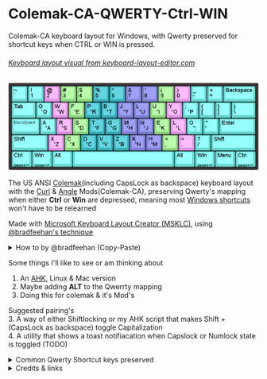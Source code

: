 # Colemak-CA-QWERTY-Ctrl-WIN
Colemak-CA keyboard layout for Windows, with Qwerty preserved for shortcut keys when CTRL or WIN is pressed.

###### [Keyboard layout visual from keyboard-layout-editor.com](http://www.keyboard-layout-editor.com/##@_backcolor=%23383232%3B&@_c=%2365d6cf&t=%23040807&f:6%3B&=~%0A%60&_t=%23000000%3B&=!%0A1&_c=%23e093e8%3B&=%2F@%0A2&_c=%238bd67f%3B&=%23%0A3&=$%0A4&_c=%2336aeba%3B&=%25%0A5&=%5E%0A6&_c=%237d80d4%3B&=%2F&%0A7&=*%0A8&_c=%238bd67f%3B&=(%0A9&_c=%23e093e8%3B&=)%0A0&_c=%2365d6cf%3B&=%2F_%0A-&=+%0A%2F=&_w:2%3B&=Backspace%3B&@_w:1.5%3B&=Tab&=Q%0A%0A%0A%0A%0A%0A%0A%0A%0A%0A*Q&_c=%23e093e8%3B&=W%0A%0A%0A%0A%0A%0A%0A%0A%0A%0A*W&_c=%238bd67f%3B&=F%0A%0A%0A%0A%0A%0A%0A%0A%0A%0A*E&_c=%2336aeba%3B&=P%0A%0A%0A%0A%0A%0A%0A%0A%0A%0A*R&=B%0A%0A%0A%0A%0A%0A%0A%0A%0A%0A*T&_c=%237d80d4%3B&=J%0A%0A%0A%0A%0A%0A%0A%0A%0A%0A*Y&=L%0A%0A%0A%0A%0A%0A%0A%0A%0A%0A*U&_c=%238bd67f%3B&=U%0A%0A%0A%0A%0A%0A%0A%0A%0A%0A*I&_c=%23e093e8%3B&=Y%0A%0A%0A%0A%0A%0A%0A%0A%0A%0A*O&_c=%2365d6cf%3B&=%2F%3B%0A%0A%0A%0A%0A%0A%0A%0A%0A%0A*P&=%7B%0A%5B&=%7D%0A%5D&_w:1.5%3B&=%7C%0A%5C%3B&@_f:4&w:1.75%3B&=BackSpace&_f:6%3B&=A%0A%0A%0A%0A%0A%0A%0A%0A%0A%0A*A&_c=%23e093e8%3B&=R%0A%0A%0A%0A%0A%0A%0A%0A%0A%0A*S&_c=%238bd67f%3B&=S%0A%0A%0A%0A%0A%0A%0A%0A%0A%0A*D&_c=%2336aeba%3B&=T%0A%0A%0A%0A%0A%0A%0A%0A%0A%0A*F&=G%0A%0A%0A%0A%0A%0A%0A%0A%0A%0A*G&_c=%237d80d4%3B&=M%0A%0A%0A%0A%0A%0A%0A%0A%0A%0A*H&=N%0A%0A%0A%0A%0A%0A%0A%0A%0A%0A*J&_c=%238bd67f%3B&=E%0A%0A%0A%0A%0A%0A%0A%0A%0A%0A*K&_c=%23e093e8%3B&=L%0A%0A%0A%0A%0A%0A%0A%0A%0A%0A*L&_c=%2365d6cf%3B&=O%0A%0A%0A%0A%0A%0A%0A%0A%0A%0A*%2F%3B&="%0A'&_w:2.25%3B&=Enter%3B&@_w:2.25%3B&=Shift&_c=%23e093e8%3B&=X%0A%0A%0A%0A%0A%0A%0A%0A%0A%0A*Z&_c=%238bd67f%3B&=C%0A%0A%0A%0A%0A%0A%0A%0A%0A%0A*X&_c=%2336aeba%3B&=D%0A%0A%0A%0A%0A%0A%0A%0A%0A%0A*C&=V%0A%0A%0A%0A%0A%0A%0A%0A%0A%0A*V&=Z%0A%0A%0A%0A%0A%0A%0A%0A%0A%0A*B&_c=%237d80d4%3B&=K%0A%0A%0A%0A%0A%0A%0A%0A%0A%0A*N&=H%0A%0A%0A%0A%0A%0A%0A%0A%0A%0A*M&_c=%238bd67f%3B&=<%0A,&_c=%23e093e8%3B&=>%0A.&_c=%2365d6cf%3B&=%3F%0A%2F%2F&_w:2.75%3B&=Shift%3B&@_w:1.25%3B&=Ctrl%0A%0A%0A%0AQWERTY*&_w:1.25%3B&=Win%0A%0A%0A%0AQWERTY*&_w:1.25%3B&=Alt&_a:7&w:6.25%3B&=&_a:4&w:1.25%3B&=Alt&_w:1.25%3B&=Win%0A%0A%0A%0AQWERTY*&_w:1.25%3B&=Menu&_w:1.25%3B&=Ctrl%0A%0A%0A%0AQWERTY*)
<picture>
<img alt="Keyboard layout visual." src="https://github.com/VeH-c/Colemak-CA-QWERTY-Ctrl-WIN/blob/main/Colemak-CA%20ANSI%20layout%20with%20Caps-Backspace%20(QWERTY%20on%20Ctrl%20%26%20SUPER)/keyboard-layout%20Colemak-QWERTY-Ctrl-CapsBk.png">
</picture>

The US ANSI [Colemak](https://colemak.com/)(including CapsLock as backspace) keyboard layout with the [Curl](http://colemakmods.github.io/ergonomic-mods/curl.html) & [Angle](http://colemakmods.github.io/ergonomic-mods/angle.html) Mods(Colemak-CA), preserving Qwerty's mapping when either **Ctrl** or **Win** are depressed, meaning most [Windows shortcuts](https://support.microsoft.com/en-us/windows/keyboard-shortcuts-in-windows-dcc61a57-8ff0-cffe-9796-cb9706c75eec) won't have to be relearned

Made with [Microsoft Keyboard Layout Creator (MSKLC)](https://www.microsoft.com/en-us/download/details.aspx?id=102134), using [@bradfeehan's technique](https://github.com/bradfeehan/Dvorak-QWERTY-Ctrl)   
<details>
<summary> How to by @bradfeehan (Copy-Paste) </summary>
How?
----

The Microsoft Keyboard Layout Creator allows you to use an existing
keyboard layout as a starting point for your own custom layout. However,
instead of the obvious choice of starting with a Dvorak layout and
setting a different value for each key in the `Ctrl` shift state (which
didn't work), I started with a QWERTY layout and changed all the key
scan codes, using the following procedure:

1. Start with any key, e.g. the bottom-left of the keyboard (which is
   `Z` on QWERTY)
2. Find what key is in the corresponding physical location on the
   Dvorak layout (semi-colon, for this key)
3. Find where *that* key is on a QWERTY keyboard (to the left of the
   `Enter` key)
4. Grab the key-code of that key, 28 in this case (having another
   untouched instance of MKLC open is useful for this)
5. Change the scan code of the original key (bottom-left key on the
   keyboard) to this scan code (from `2c` to `28`)
6. Repeat this process for all keys -- you can skip those that are the
   same on both layouts (`A`, `M`, the numbers, `\` and <code>`</code>)
7. Validate the layout, (**Project** > **Validate Layout**) making sure
   there's no duplicate scan codes or other errors/warnings
8. Export the DLL and setup package, then install it

I needed to restart after these steps, for it to finally work, but YMMV.
</details>


Some things I'll like to see or am thinking about   
1. An [AHK](https://autohotkey.com/), Linux & Mac version  
2. Maybe adding **ALT** to the Qwerrty mapping   
5. Doing this for colemak & it's Mod's 


Suggested pairing's   
3. A way of either Shiftlocking or my AHK script that makes Shift + (CapsLock as backspace) toggle Capitalization   
4. A utility that shows a toast notifiacation when Capslock or Numlock state is toggled (TODO) 



<details>
<summary> Common Qwerty Shortcut keys preserved </summary>
CTRL Z(undo), CTRL Y(redo),CRTL C(Copy),CTRL V(Paste),CTRL S(Save),CTRL Q(Quit) CTRL ShIFT T(Opens a new Tab),CTRL N(New), CTRL R(relaod)
CRTL P(Print)    
More I missed....
</details>


<details>
<summary> Credits & links </summary>
https://github.com/AWosaibi/Colemak-QWERTY-Ctrl     


https://new.reddit.com/r/Colemak/comments/q8spw0/csgos_intro_to_colemak_mods       
 
http://colemakmods.github.io/mod-dh/   
   
</details>
